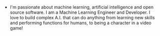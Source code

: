 - I'm passionate about machine learning, artificial intelligence and open source software. I am a Machine Learning Engineer and Developer. I love to build complex A.I. that can do anything from learning new skills and performing functions for humans, to being a character in a video game!

<!---
nina-cogen/nina-cogen is a ✨ special ✨ repository because its `README.md` (this file) appears on your GitHub profile.
You can click the Preview link to take a look at your changes.
--->
